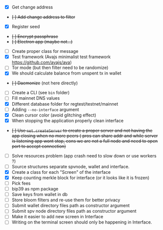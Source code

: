 - [x] Get change address
- ~~[ ] Add change address to filter~~
- [x] Register seed
- ~~[ ] Encrypt passphrase~~
- ~~[ ] Electron app (maybe not...)~~
- [ ] Create proper class for message
- [x] Test framework (Avajs minimalist test framework https://github.com/avajs/ava)
- [ ] Tor mode (but then filter need to be randomize)
- [x] We should calculate balance from unspent tx in wallet
- ~~[ ] Daemonize~~ (not here directly)
- [ ] Create a CLI (see `bin` folder)
- [ ] Fill mainnet DNS values
- [x] Different database folder for regtest/testnet/mainnet
- [ ] Adding `--no-interface` argument
- [x] Clean cursor color (avoid glitching effect)
- [x] When stopping the application properly clean interface
- ~~[ ] Use `net.createServer` to create a proper server and not having the app closing when no more peers ( pros can share addr and while server is listening app wont stop, cons we are not a full node and need to open port to accept connection)~~
- [ ] Solve resources problem (app crash need to slow down or use workers ?)
- [ ] Source structures separate spvnode, wallet and interface.
- [x] Create a class for each "Screen" of the interface
- [x] Keep counting merkle block for interface (or it looks like it is frozen)
- [ ] Pick fees
- [ ] bip39 as npm package
- [ ] Save keys from wallet in db
- [ ] Store bloom filters and re-use them for better privacy
- [ ] Submit wallet directory files path as constructor argument
- [ ] Submit spv node directory files path as constructor argument
- [ ] Make it easier to add new screen in Interface
- [ ] Writing on the terminal screen should only be happening in Interface.